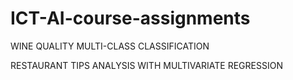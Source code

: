 # ICT-AI-course-assignments
WINE QUALITY MULTI-CLASS CLASSIFICATION

RESTAURANT TIPS ANALYSIS WITH MULTIVARIATE REGRESSION

